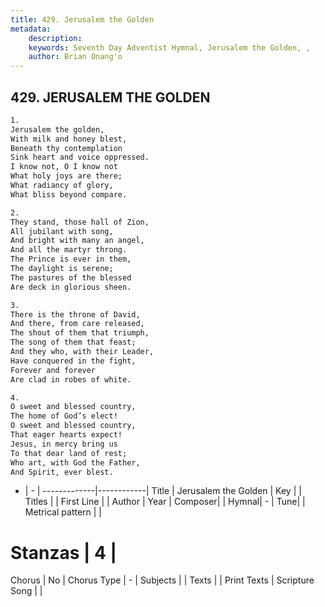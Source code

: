 ```yaml
---
title: 429. Jerusalem the Golden
metadata:
    description: 
    keywords: Seventh Day Adventist Hymnal, Jerusalem the Golden, , 
    author: Brian Onang'o
---
```



## 429. JERUSALEM THE GOLDEN

```txt
1.
Jerusalem the golden,
With milk and honey blest,
Beneath thy contemplation
Sink heart and voice oppressed.
I know not, O I know not
What holy joys are there;
What radiancy of glory,
What bliss beyond compare.

2.
They stand, those hall of Zion,
All jubilant with song,
And bright with many an angel,
And all the martyr throng.
The Prince is ever in them,
The daylight is serene;
The pastures of the blessed
Are deck in glorious sheen.

3.
There is the throne of David,
And there, from care released,
The shout of them that triumph,
The song of them that feast;
And they who, with their Leader,
Have conquered in the fight,
Forever and forever
Are clad in robes of white.

4.
O sweet and blessed country,
The home of God’s elect!
O sweet and blessed country,
That eager hearts expect!
Jesus, in mercy bring us
To that dear land of rest;
Who art, with God the Father,
And Spirit, ever blest.
```

- |   -  |
-------------|------------|
Title | Jerusalem the Golden |
Key |  |
Titles |  |
First Line |  |
Author | 
Year | 
Composer|  |
Hymnal|  - |
Tune|  |
Metrical pattern | |
# Stanzas | 4 |
Chorus | No |
Chorus Type | - |
Subjects |  |
Texts |  |
Print Texts | 
Scripture Song |  |
  
